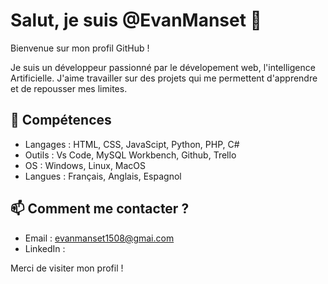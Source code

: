 # Salut, je suis @EvanManset 👋

Bienvenue sur mon profil GitHub !

Je suis un développeur passionné par le dévelopement web, l'intelligence Artificielle. J'aime travailler sur des projets qui me permettent d'apprendre et de repousser mes limites. 

## 🔧 Compétences

- Langages : HTML, CSS, JavaScipt, Python, PHP, C#
- Outils : Vs Code, MySQL Workbench, Github, Trello
- OS :  Windows, Linux, MacOS
- Langues : Français, Anglais, Espagnol

## 📫 Comment me contacter ?

- Email : evanmanset1508@gmai.com
- LinkedIn :

Merci de visiter mon profil !
